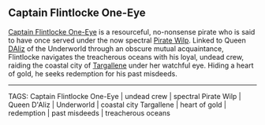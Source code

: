 ## Captain Flintlocke One-Eye

[Captain Flintlocke One-Eye](../People/Captain_Flintlocke_One-Eye.md) is a resourceful, no-nonsense pirate who is said to have once served under the now spectral [Pirate Wilp](../People/Pirate_Wilp.md). Linked to Queen [DAliz](DAliz.md) of the Underworld through an obscure mutual acquaintance, Flintlocke navigates the treacherous oceans with his loyal, undead crew, raiding the coastal city of [Targallene](../Places/Targallene.md) under her watchful eye. Hiding a heart of gold, he seeks redemption for his past misdeeds.


---
TAGS: Captain Flintlocke One-Eye | undead crew | spectral Pirate Wilp | Queen D'Aliz | Underworld | coastal city Targallene | heart of gold | redemption | past misdeeds | treacherous oceans

